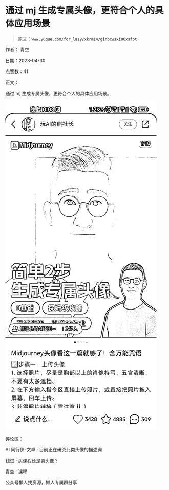 # 通过 mj 生成专属头像，更符合个人的具体应用场景

> 原文：[`www.yuque.com/for_lazy/xkrm14/ginbcwsxi06xsfbt`](https://www.yuque.com/for_lazy/xkrm14/ginbcwsxi06xsfbt)



作者： 青空



日期：2023-04-30



点赞数：41

<ne-hole id="u2998dd2d" data-lake-id="u2998dd2d">

正文：



通过 mj 生成专属头像，更符合个人的具体应用场景。



![](img/163eb5b01746487e2144b496a2bc890a.png)

<ne-hole id="uc12c71b5" data-lake-id="uc12c71b5">

评论区：



AI 同行侠-文卓 : 目前正在研究此类头像的描述词



钱进 : 买课程还是卖头像？



青空 : 课程

<ne-hole id="u8433f192" data-lake-id="u8433f192">

公众号懒人找资源，懒人专属群分享

</ne-hole></ne-hole></ne-hole>